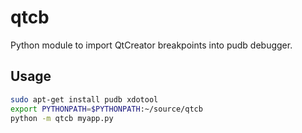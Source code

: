 # qtcb
Python module to import QtCreator breakpoints into pudb debugger.

## Usage
```bash
sudo apt-get install pudb xdotool
export PYTHONPATH=$PYTHONPATH:~/source/qtcb
python -m qtcb myapp.py
```
